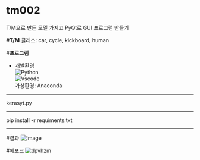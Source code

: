 # tm002
T/M으로 만든 모델 가지고 PyQt로 GUI 프로그램 만들기

#**T/M**
클래스: car, cycle, kickboard, human

#**프로그램** 
- 개발환경<br>
![Python](https://img.shields.io/badge/Python-3776AB?style=for-the-badge&logo=python&logoColor=white)  <br>
![Vscode](https://img.shields.io/badge/Visual_Studio_Code-0078D4?style=for-the-badge&logo=visual%20studio%20code&logoColor=white) <br>
가상환경: Anaconda
---------------------------------------------------------------------------------------------------------
kerasyt.py
***
pip install -r requiments.txt
***
#결과
![image](https://github.com/IAMYUTAEYANG/tm002/assets/165633233/62cf831c-cd51-4f36-8bac-9cba59a1632d)

#에포크
![dpvhzm](https://github.com/IAMYUTAEYANG/tm002/assets/165633233/55cbd6d9-b50c-469d-ab88-de80e8cc9251)
